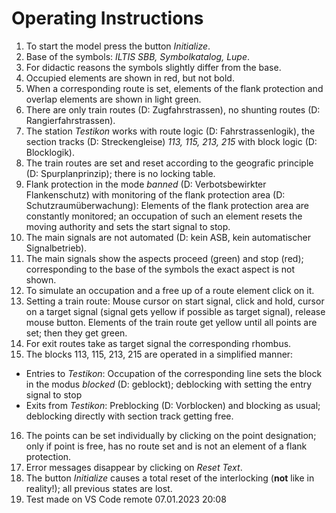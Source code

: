 # Operating Instructions
1. To start the model press the button *Initialize*.
2. Base of the symbols: *ILTIS SBB, Symbolkatalog, Lupe*.
3. For didactic reasons the symbols slightly differ from the base.
4. Occupied elements are shown in red, but not bold.
5. When a corresponding route is set, elements of the flank protection and overlap elements are shown in light green.
6. There are only train routes (D: Zugfahrstrassen), no shunting routes (D: Rangierfahrstrassen).
7. The station *Testikon* works with route logic (D: Fahrstrassenlogik), the section tracks (D: Streckengleise) *113, 115, 213, 215* with block logic (D: Blocklogik).
8. The train routes are set and reset according to the geografic principle (D: Spurplanprinzip); there is no locking table.
9. Flank protection in the mode *banned* (D: Verbotsbewirkter Flankenschutz) with monitoring of the flank protection area (D: Schutzraumüberwachung): Elements of the flank protection area are constantly monitored; an occupation of such an element resets the moving authority and sets the start signal to stop.
10. The main signals are not automated (D: kein ASB, kein automatischer Signalbetrieb).
11. The main signals show the aspects proceed (green) and stop (red); corresponding to the base of the symbols the exact aspect is not shown.
12. To simulate an occupation and a free up of a route element click on it.
13. Setting a train route: Mouse cursor on start signal, click and hold, cursor on a target signal (signal gets yellow if possible as target signal), release mouse button. Elements of the train route get yellow until all points are set; then they get green.
14. For exit routes take as target signal the corresponding rhombus.
15. The blocks 113, 115, 213, 215 are operated in a simplified manner:
- Entries to *Testikon*: Occupation of the corresponding line sets the block in the modus *blocked* (D: geblockt); deblocking with setting the entry signal to stop
- Exits from *Testikon*: Preblocking (D: Vorblocken) and blocking as usual; deblocking directly with section track getting free.  
16. The points can be set individually by clicking on the point designation; only if point is free, has no route set and is not an element of a flank protection.
17. Error messages disappear by clicking on *Reset Text*.
18. The button *Initialize* causes a total reset of the interlocking (**not** like in reality!); all previous states are lost.
19. Test made on VS Code remote 07.01.2023 20:08
  
